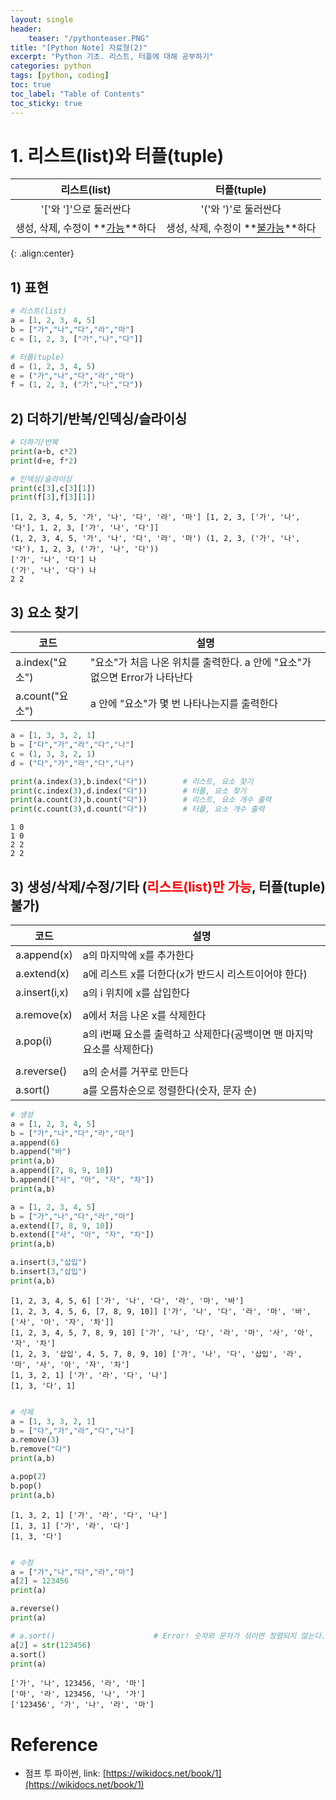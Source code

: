 ```yaml
---
layout: single
header:
    teaser: "/pythonteaser.PNG"
title: "[Python Note] 자료형(2)"
excerpt: "Python 기초. 리스트, 터플에 대해 공부하기"
categories: python
tags: [python, coding]
toc: true
toc_label: "Table of Contents"
toc_sticky: true
---
```


# 1. 리스트(list)와 터플(tuple)

|리스트(list)|터플(tuple)|
|:----:|:----:|
|'['와 ']'으로 둘러싼다|'('와 ')'로 둘러싼다|
|생성, 삭제, 수정이 **<u>가능</u>**하다|생성, 삭제, 수정이 **<u>불가능</u>**하다|
{: .align:center}

## 1) 표현


```python
# 리스트(list)
a = [1, 2, 3, 4, 5]
b = ["가","나","다","라","마"]
c = [1, 2, 3, ["가","나","다"]]

# 터플(tuple)
d = (1, 2, 3, 4, 5)
e = ("가","나","다","라","마")
f = (1, 2, 3, ("가","나","다"))
```

## 2) 더하기/반복/인덱싱/슬라이싱


```python
# 더하기/반복
print(a+b, c*2)
print(d+e, f*2)

# 인덱싱/슬라이싱
print(c[3],c[3][1])
print(f[3],f[3][1])
```

    [1, 2, 3, 4, 5, '가', '나', '다', '라', '마'] [1, 2, 3, ['가', '나', '다'], 1, 2, 3, ['가', '나', '다']]
    (1, 2, 3, 4, 5, '가', '나', '다', '라', '마') (1, 2, 3, ('가', '나', '다'), 1, 2, 3, ('가', '나', '다'))
    ['가', '나', '다'] 나
    ('가', '나', '다') 나
    2 2
    

## 3) 요소 찾기
|코드|설명|
|---|---|
|a.index("요소")|"요소"가 처음 나온 위치를 출력한다. a 안에 "요소"가 없으면 Error가 나타난다|
|a.count("요소")|a 안에 "요소"가 몇 번 나타나는지를 출력한다|


```python
a = [1, 3, 3, 2, 1]
b = ["다","가","라","다","나"]
c = (1, 3, 3, 2, 1)
d = ("다","가","라","다","나")

print(a.index(3),b.index("다"))        # 리스트, 요소 찾기
print(c.index(3),d.index("다"))        # 터플, 요소 찾기
print(a.count(3),b.count("다"))        # 리스트, 요소 개수 출력
print(c.count(3),d.count("다"))        # 터플, 요소 개수 출력


```

    1 0
    1 0
    2 2
    2 2
    

## 3) 생성/삭제/수정/기타 (<span style="color:red">리스트(list)만 가능</span>, 터플(tuple) 불가)

|코드|설명|
|----|----|
|a.append(x)|a의 마지막에 x를 추가한다|
|a.extend(x)|a에 리스트 x를 더한다(x가 반드시 리스트이어야 한다)|
|a.insert(i,x)|a의 i 위치에 x를 삽입한다|
|||
|a.remove(x)|a에서 처음 나온 x를 삭제한다|
|a.pop(i)|a의 i번째 요소를 출력하고 삭제한다(공백이면 맨 마지막 요소를 삭제한다)|
|||
|a.reverse()|a의 순서를 거꾸로 만든다|
|a.sort()|a를 오름차순으로 정렬한다(숫자, 문자 순)|





```python
# 생성
a = [1, 2, 3, 4, 5]
b = ["가","나","다","라","마"]
a.append(6)
b.append("바")
print(a,b)
a.append([7, 8, 9, 10])
b.append(["사", "아", "자", "차"])
print(a,b)

a = [1, 2, 3, 4, 5]
b = ["가","나","다","라","마"]
a.extend([7, 8, 9, 10])
b.extend(["사", "아", "자", "차"])
print(a,b)

a.insert(3,"삽입")
b.insert(3,"삽입")
print(a,b)
```

    [1, 2, 3, 4, 5, 6] ['가', '나', '다', '라', '마', '바']
    [1, 2, 3, 4, 5, 6, [7, 8, 9, 10]] ['가', '나', '다', '라', '마', '바', ['사', '아', '자', '차']]
    [1, 2, 3, 4, 5, 7, 8, 9, 10] ['가', '나', '다', '라', '마', '사', '아', '자', '차']
    [1, 2, 3, '삽입', 4, 5, 7, 8, 9, 10] ['가', '나', '다', '삽입', '라', '마', '사', '아', '자', '차']
    [1, 3, 2, 1] ['가', '라', '다', '나']
    [1, 3, '다', 1]
    


```python

# 삭제
a = [1, 3, 3, 2, 1]
b = ["다","가","라","다","나"]
a.remove(3)
b.remove("다")
print(a,b)

a.pop(2)
b.pop()
print(a,b)

```

    [1, 3, 2, 1] ['가', '라', '다', '나']
    [1, 3, 1] ['가', '라', '다']
    [1, 3, '다']
    


```python

# 수정
a = ["가","나","다","라","마"]
a[2] = 123456
print(a)

a.reverse()
print(a)

# a.sort()                      # Error! 숫자와 문자가 섞이면 정렬되지 않는다.
a[2] = str(123456)
a.sort()
print(a)

```

    ['가', '나', 123456, '라', '마']
    ['마', '라', 123456, '나', '가']
    ['123456', '가', '나', '라', '마']
    

<div class="notice" markdown="1">

# Reference

* 점프 투 파이썬, link: [https://wikidocs.net/book/1](https://wikidocs.net/book/1)
</div>

